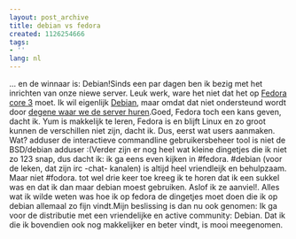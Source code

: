 ```yaml
---
layout: post_archive
title: debian vs fedora
created: 1126254666
tags:
- ''
lang: nl
---
```

... en de winnaar is: Debian!Sinds een par dagen ben ik bezig met het inrichten van onze niewe server. Leuk werk, ware het niet dat het op [Fedora core 3](http://fedora.redhat.com/) moet. Ik wil eigenlijk [Debian](http://www.debian.org/), maar omdat dat niet ondersteund wordt door [degene waar we de server huren](http://www.amenworld.nl/static/index_652.html).Goed, Fedora toch een kans geven, dacht ik. Yum is makkelijk te leren, Fedora is en blijft Linux en zo groot kunnen de verschillen niet zijn, dacht ik. Dus, eerst wat users aanmaken. Wat? adduser de interactieve commandline gebruikersbeheer tool is niet de BSD/debian adduser :(Verder zijn er nog heel wat kleine dingetjes die ik niet zo 123 snap, dus dacht ik: ik ga eens even kijken in #fedora. #debian (voor de leken, dat zijn irc -chat- kanalen) is altijd heel vriendleijk en behulpzaam. Maar niet #fodora. tot wel drie keer toe kreeg ik te horen dat ik een sukkel was en dat ik dan maar debian moest gebruiken. Aslof ik ze aanviel!. Alles wat ik wilde weten was hoe ik op fedora de dingetjes moet doen die ik op debian allemaal zo fijn vindt.Mijn beslissing is dan nu ook genomen: Ik ga voor de distributie met een vriendelijke en active community: Debian. Dat ik die ik bovendien ook nog makkelijker en beter vindt, is mooi meegenomen.
